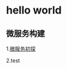 # hello world
## 微服务构建
1.[微服务初探](https://github.com/xusitan/xusitan.github.io/blob/main/%E5%BE%AE%E6%9C%8D%E5%8A%A1%E5%88%9D%E6%8E%A2.md)

2.test


